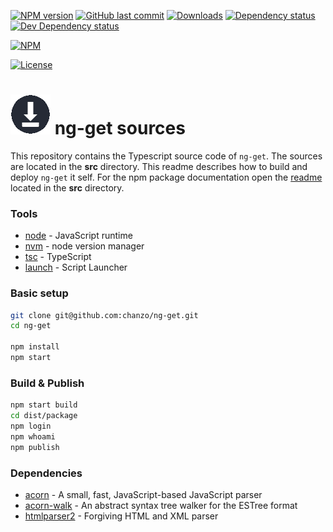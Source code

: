 [![NPM version][npm-image]][npm-url]
[![GitHub last commit][github-last-commit]](#)
[![Downloads][downloads-image]][npm-url]
[![Dependency status][david-dm-image]][david-dm-url]
[![Dev Dependency status][david-dm-dev-image]][david-dm-dev-url]

[![NPM](https://nodei.co/npm/ng-get.png?compact=false)](https://www.npmjs.com/package/ng-get)

[![License][license-image]](/LICENSE)

[npm-url]: https://npmjs.org/package/ng-get
[npm-image]: https://img.shields.io/npm/v/ng-get.svg
[downloads-image]: https://img.shields.io/npm/dm/ng-get.svg
[github-last-commit]: https://img.shields.io/github/last-commit/chanzo/ng-get.svg?maxAge=2400
[david-dm-url]: https://david-dm.org/chanzo/ng-get
[david-dm-image]: https://img.shields.io/david/chanzo/ng-get.svg
[david-dm-dev-url]: https://david-dm.org/chanzo/ng-get?type=dev
[david-dm-dev-image]: https://img.shields.io/david/dev/chanzo/ng-get.svg
[license-image]: https://img.shields.io/npm/l/ng-get.svg

# ![Logo](docs/readme-logo.png) ng-get sources

This repository contains the Typescript source code of `ng-get`. The sources are located in the **src** directory.
This readme describes how to build and deploy `ng-get` it self. For the npm package documentation open
the [readme](src/README.md) located in the **src** directory.

### Tools

- [node](https://nodejs.org/en/) - JavaScript runtime
- [nvm](https://github.com/creationix/nvm) - node version manager
- [tsc](https://www.typescriptlang.org/) - TypeScript
- [launch](https://www.npmjs.com/package/script-launcher) - Script Launcher

### Basic setup

```bash
git clone git@github.com:chanzo/ng-get.git
cd ng-get

npm install
npm start
```

### Build & Publish

```bash
npm start build
cd dist/package
npm login
npm whoami
npm publish
```

### Dependencies

- [acorn](https://github.com/acornjs/acorn) - A small, fast, JavaScript-based JavaScript parser
- [acorn-walk](https://github.com/acornjs/acorn/tree/master/acorn-walk) - An abstract syntax tree walker for the ESTree format
- [htmlparser2](https://github.com/fb55/htmlparser2) - Forgiving HTML and XML parser
